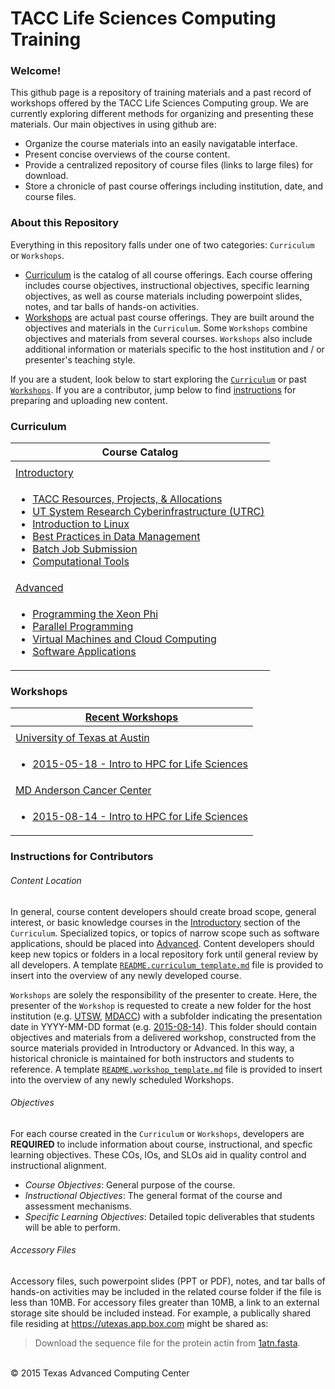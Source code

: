 # TACC Life Sciences Computing Training

### Welcome!

This github page is a repository of training materials and a past record of workshops offered by the TACC Life Sciences Computing group. We are currently exploring different methods for organizing and presenting these materials. Our main objectives in using github are:

* Organize the course materials into an easily navigatable interface. 
* Present concise overviews of the course content.
* Provide a centralized repository of course files (links to large files) for download.
* Store a chronicle of past course offerings including institution, date, and course files.


### About this Repository

Everything in this repository falls under one of two categories: `Curriculum` or `Workshops`.

* [Curriculum](Curriculum) is the catalog of all course offerings. Each course offering includes course objectives, instructional objectives, specific learning objectives, as well as course materials including powerpoint slides, notes, and tar balls of hands-on activities.
* [Workshops](Workshops) are actual past course offerings. They are built around the objectives and materials in the `Curriculum`. Some `Workshops` combine objectives and materials from several courses. `Workshops` also include additional
information or materials specific to the host institution and / or presenter's teaching style.

If you are a student, look below to start exploring the [`Curriculum`](#curr) or past [`Workshops`](#work). If you are a contributor, jump below to find [instructions](#inst) for preparing and uploading new content.


<a name="curr"></a>
### Curriculum

| Course Catalog |
| --- |
| |
| [Introductory](/Curriculum/Introductory) |
| <ul><li> [TACC Resources, Projects, &amp; Allocations](Introductory/TACC) </li><li> [UT System Research Cyberinfrastructure \(UTRC\)](Introductory/UTRC) </li><li> [Introduction to Linux](Introductory/IntroToLinux) </li><li> [Best Practices in Data Management](Introductory/DataManagement) </li><li> [Batch Job Submission](Introductory/JobSubmission) </li><li> [Computational Tools](Introductory/Tools) </li></ul> |
| [Advanced](/Curriculum/Advanced) |
| <ul><li> [Programming the Xeon Phi](Advanced/XeonPhi) </li><li> [Parallel Programming](Advanced/ParallelProg) </li><li> [Virtual Machines and Cloud Computing](Advanced/VirtualMachines) </li><li> [Software Applications](Advanced/Applications) </li></ul> |


<a name="work"></a>
### Workshops

| [Recent Workshops](/Workshops) |
| --- |
| |
| [University of Texas at Austin](/Workshops/UTexas) |
| <ul><li>[2015-05-18 - Intro to HPC for Life Sciences](/Workshops/UTexas/2015-05-18)</li></ul> |
| [MD Anderson Cancer Center](/Workshops/MDACC) |
| <ul><li>[2015-08-14 - Intro to HPC for Life Sciences](/Workshops/MDACC/2015-08-14)</li></ul> |


<a name="inst"></a>
### Instructions for Contributors

###### Content Location

In general, course content developers should create broad scope, general interest, or basic knowledge courses in the [Introductory](/Curriculum/Introductory) section of the `Curriculum`. Specialized topics, or topics of narrow scope such as software applications, should be placed into [Advanced](/Curriculum/Advanced). Content developers should keep new topics or folders in a local repository fork until general review by all developers. A template [`README.curriculum_template.md`](/Curriculum/README.curriculum_template.md) file is provided to insert into the overview of any newly developed course.

`Workshops` are solely the responsibility of the presenter to create. Here, the presenter of the `Workshop` is requested to create a new folder for the host institution (e.g. [UTSW](/Workshops/UTSW), [MDACC](/Workshops/MDACC)) with a subfolder indicating the presentation date in YYYY-MM-DD format (e.g. [2015-08-14](/Workshops/MDACC/2015-08-14)). This folder should contain objectives and materials from a delivered workshop, constructed from the source materials provided in Introductory or Advanced. In this way, a historical chronicle is maintained for both instructors and students to reference.  A template [`README.workshop_template.md`](/Workshops/README.workshop_template.md) file is provided to insert into the overview of any newly scheduled Workshops.


###### Objectives

For each course created in the `Curriculum` or `Workshops`, developers are **REQUIRED** to include information about course, instructional, and specfic learning objectives. These COs, IOs, and SLOs aid in quality control and instructional alignment.

* *Course Objectives*:  General purpose of the course. 
* *Instructional Objectives*: The general format of the course and assessment mechanisms.
* *Specific Learning Objectives*: Detailed topic deliverables that students will be able to perform.


###### Accessory Files

Accessory files, such powerpoint slides (PPT or PDF), notes, and tar balls of hands-on activities may be included in the related course folder if the file is less than 10MB. For accessory files greater than 10MB, a link to an external storage site should be included instead. For example, a publically shared file residing at https://utexas.app.box.com might be shared as:

>Download the sequence file for the protein actin from [1atn.fasta](https://utexas.box.com/shared/static/3v1bh67km84vyvyldurhh2p64r07g3p6.fasta).



<br>
&copy; 2015 Texas Advanced Computing Center

